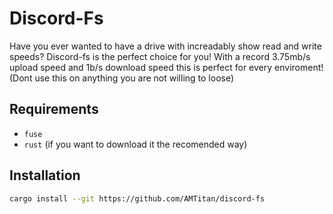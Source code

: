 # Discord-Fs

Have you ever wanted to have a drive with increadably show read and write speeds? Discord-fs is the perfect choice for you! With a record 3.75mb/s upload speed and 1b/s download speed this is perfect for every enviroment! (Dont use this on anything you are not willing to loose)

## Requirements

- `fuse`
- `rust` (if you want to download it the recomended way)

## Installation

```bash
cargo install --git https://github.com/AMTitan/discord-fs
```
